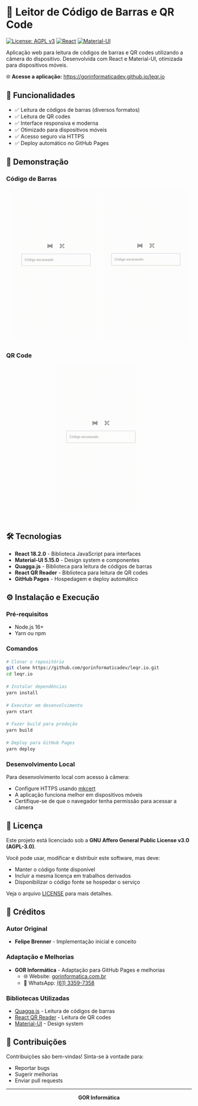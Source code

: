 # 📱 Leitor de Código de Barras e QR Code

[![License: AGPL v3](https://img.shields.io/badge/License-AGPL%20v3-blue.svg)](https://www.gnu.org/licenses/agpl-3.0)
[![React](https://img.shields.io/badge/React-18.2.0-blue.svg)](https://reactjs.org/)
[![Material-UI](https://img.shields.io/badge/Material--UI-5.15.0-blue.svg)](https://mui.com/)

Aplicação web para leitura de códigos de barras e QR codes utilizando a câmera do dispositivo. Desenvolvida com React e Material-UI, otimizada para dispositivos móveis.

🌐 **Acesse a aplicação:** https://gorinformaticadev.github.io/leqr.io

## 🚀 Funcionalidades

- ✅ Leitura de códigos de barras (diversos formatos)
- ✅ Leitura de QR codes
- ✅ Interface responsiva e moderna
- ✅ Otimizado para dispositivos móveis
- ✅ Acesso seguro via HTTPS
- ✅ Deploy automático no GitHub Pages

## 📱 Demonstração

### Código de Barras
<p align="center">
  <img alt="Leitura de código de barras" title="Código de Barras" src=".github/barcode1.gif" width="240">
  <img alt="Leitura de código de barras" title="Código de Barras" src=".github/barcode2.gif" width="240">
</p>

### QR Code
<p align="center">
  <img alt="Leitura de QR code" title="QR Code" src=".github/qrcode.gif" width="240">
</p>

## 🛠️ Tecnologias

- **React 18.2.0** - Biblioteca JavaScript para interfaces
- **Material-UI 5.15.0** - Design system e componentes
- **Quagga.js** - Biblioteca para leitura de códigos de barras
- **React QR Reader** - Biblioteca para leitura de QR codes
- **GitHub Pages** - Hospedagem e deploy automático

## ⚙️ Instalação e Execução

### Pré-requisitos
- Node.js 16+ 
- Yarn ou npm

### Comandos
```bash
# Clonar o repositório
git clone https://github.com/gorinformaticadev/leqr.io.git
cd leqr.io

# Instalar dependências
yarn install

# Executar em desenvolvimento
yarn start

# Fazer build para produção
yarn build

# Deploy para GitHub Pages
yarn deploy
```

### Desenvolvimento Local
Para desenvolvimento local com acesso à câmera:
- Configure HTTPS usando [mkcert](https://github.com/FiloSottile/mkcert)
- A aplicação funciona melhor em dispositivos móveis
- Certifique-se de que o navegador tenha permissão para acessar a câmera

## 📄 Licença

Este projeto está licenciado sob a **GNU Affero General Public License v3.0 (AGPL-3.0)**.

Você pode usar, modificar e distribuir este software, mas deve:
- Manter o código fonte disponível
- Incluir a mesma licença em trabalhos derivados
- Disponibilizar o código fonte se hospedar o serviço

Veja o arquivo [LICENSE](LICENSE) para mais detalhes.

## 👥 Créditos

### Autor Original
- **Felipe Brenner** - Implementação inicial e conceito

### Adaptação e Melhorias
- **GOR Informática** - Adaptação para GitHub Pages e melhorias
  - 🌐 Website: [gorinformatica.com.br](https://gorinformatica.com.br)
  - 📱 WhatsApp: [(61) 3359-7358](https://wa.me/556133597358)

### Bibliotecas Utilizadas
- [Quagga.js](https://github.com/serratus/quaggaJS) - Leitura de códigos de barras
- [React QR Reader](https://github.com/JodusNodus/react-qr-reader) - Leitura de QR codes
- [Material-UI](https://mui.com/) - Design system

## 🤝 Contribuições

Contribuições são bem-vindas! Sinta-se à vontade para:
- Reportar bugs
- Sugerir melhorias
- Enviar pull requests

---

<p align="center">
  <strong>GOR Informática</strong>
</p>
